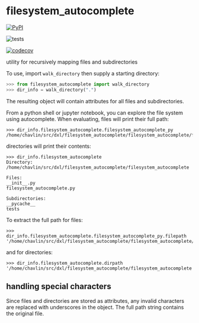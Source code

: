 # filesystem_autocomplete

[![PyPI](https://img.shields.io/pypi/v/filesystem_autocomplete.svg?color=green)](https://pypi.org/project/filesystem_autocomplete)

![tests](https://github.com/github/docs/actions/workflows/test.yml/badge.svg)

[![codecov](https://codecov.io/gh/chrishavlin/filesystem_autocomplete/branch/main/graph/badge.svg)](https://codecov.io/gh/chrishavlin/filesystem_autocomplete)

utility for recursively mapping files and subdirectories 

To use, import `walk_directory` then supply a starting directory:

```python 
>>> from filesystem_autocomplete import walk_directory
>>> dir_info = walk_directory(".")
```

The resulting object will contain attributes for all files and subdirectories. 

From a python shell or jupyter notebook, you can explore the file system using 
autocomplete. When evaluating, files will print their full path:

```
>>> dir_info.filesystem_autocomplete.filesystem_autocomplete_py
/home/chavlin/src/dxl/filesystem_autocomplete/filesystem_autocomplete/filesystem_autocomplete.py
```

directories will print their contents:

```
>>> dir_info.filesystem_autocomplete
Directory: /home/chavlin/src/dxl/filesystem_autocomplete/filesystem_autocomplete

Files:
__init__.py
filesystem_autocomplete.py

Subdirectories:
__pycache__
tests
```

To extract the full path for files: 
```
>>> dir_info.filesystem_autocomplete.filesystem_autocomplete_py.filepath
'/home/chavlin/src/dxl/filesystem_autocomplete/filesystem_autocomplete/filesystem_autocomplete.py'
```

and for directories:
```
>>> dir_info.filesystem_autocomplete.dirpath
'/home/chavlin/src/dxl/filesystem_autocomplete/filesystem_autocomplete'
```

## handling special characters

Since files and directories are stored as attributes, any invalid characters are 
replaced with underscores in the object. The full path string contains the original 
file.
